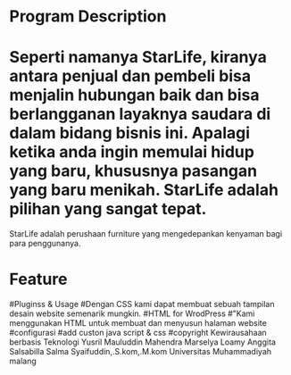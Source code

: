 #  Program Description
# Seperti namanya StarLife, kiranya antara penjual dan pembeli bisa menjalin hubungan baik dan bisa berlangganan layaknya saudara di dalam bidang bisnis ini. Apalagi ketika anda ingin memulai hidup yang baru, khususnya pasangan yang baru menikah. StarLife adalah pilihan yang sangat tepat.
StarLife adalah perushaan furniture yang mengedepankan kenyaman bagi para penggunanya.
# Feature
#Pluginss & Usage
#Dengan CSS kami dapat membuat sebuah tampilan desain website semenarik mungkin.
#HTML for WrodPress
#"Kami menggunakan HTML untuk membuat dan menyusun halaman website
#configurasi
#add custon java script & css
#copyright Kewirausahaan berbasis Teknologi
Yusril Mauluddin Mahendra 
Marselya Loamy
Anggita Salsabilla Salma
Syaifuddin,.S.kom,.M.kom
Universitas Muhammadiyah malang
